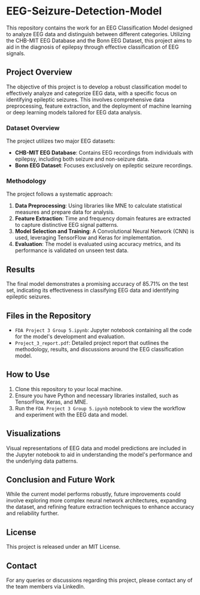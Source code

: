 # EEG-Seizure-Detection-Model

This repository contains the work for an EEG Classification Model designed to analyze EEG data and distinguish between different categories. Utilizing the CHB-MIT EEG Database and the Bonn EEG Dataset, this project aims to aid in the diagnosis of epilepsy through effective classification of EEG signals.

## Project Overview

The objective of this project is to develop a robust classification model to effectively analyze and categorize EEG data, with a specific focus on identifying epileptic seizures. This involves comprehensive data preprocessing, feature extraction, and the deployment of machine learning or deep learning models tailored for EEG data analysis.

### Dataset Overview
The project utilizes two major EEG datasets:
- **CHB-MIT EEG Database**: Contains EEG recordings from individuals with epilepsy, including both seizure and non-seizure data.
- **Bonn EEG Dataset**: Focuses exclusively on epileptic seizure recordings.

### Methodology
The project follows a systematic approach:
1. **Data Preprocessing**: Using libraries like MNE to calculate statistical measures and prepare data for analysis.
2. **Feature Extraction**: Time and frequency domain features are extracted to capture distinctive EEG signal patterns.
3. **Model Selection and Training**: A Convolutional Neural Network (CNN) is used, leveraging TensorFlow and Keras for implementation.
4. **Evaluation**: The model is evaluated using accuracy metrics, and its performance is validated on unseen test data.

## Results
The final model demonstrates a promising accuracy of 85.71% on the test set, indicating its effectiveness in classifying EEG data and identifying epileptic seizures.

## Files in the Repository
- `FDA Project 3 Group 5.ipynb`: Jupyter notebook containing all the code for the model's development and evaluation.
- `Project_3_report.pdf`: Detailed project report that outlines the methodology, results, and discussions around the EEG classification model.

## How to Use
1. Clone this repository to your local machine.
2. Ensure you have Python and necessary libraries installed, such as TensorFlow, Keras, and MNE.
3. Run the `FDA Project 3 Group 5.ipynb` notebook to view the workflow and experiment with the EEG data and model.

## Visualizations
Visual representations of EEG data and model predictions are included in the Jupyter notebook to aid in understanding the model's performance and the underlying data patterns.

## Conclusion and Future Work
While the current model performs robustly, future improvements could involve exploring more complex neural network architectures, expanding the dataset, and refining feature extraction techniques to enhance accuracy and reliability further.

## License
This project is released under an MIT License.

## Contact
For any queries or discussions regarding this project, please contact any of the team members via LinkedIn.
